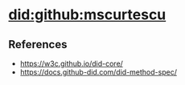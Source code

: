 # [did:github:mscurtescu](https://raw.githubusercontent.com/mscurtescu/ghdid/master/index.jsonld)

## References

* https://w3c.github.io/did-core/
* https://docs.github-did.com/did-method-spec/


